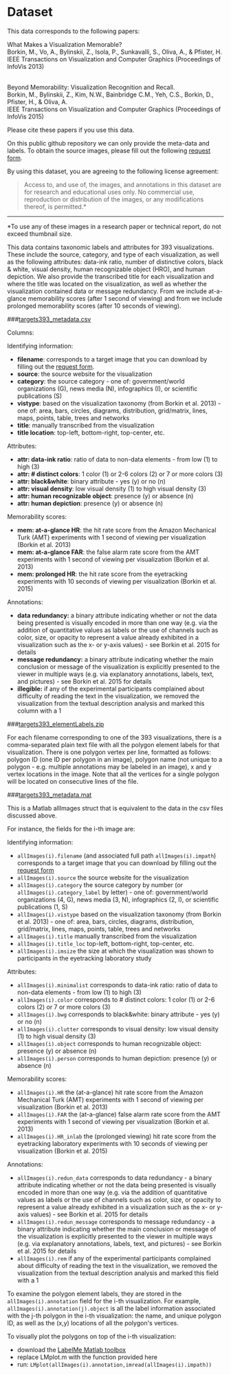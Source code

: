 # Dataset

This data corresponds to the following papers: 

<dl>
What Makes a Visualization Memorable?<br>
Borkin, M., Vo, A., Bylinskii, Z., Isola, P., Sunkavalli, S., Oliva, A., & Pfister, H.<br>
IEEE Transactions on Visualization and Computer Graphics (Proceedings of InfoVis 2013)<br><br>

Beyond Memorability: Visualization Recognition and Recall.<br>
Borkin, M., Bylinskii, Z., Kim, N.W., Bainbridge C.M., Yeh, C.S., Borkin, D., Pfister, H., & Oliva, A.<br>
IEEE Transactions on Visualization and Computer Graphics (Proceedings of InfoVis 2015)<br>
</dl>

Please cite these papers if you use this data.

On this public github repository we can only provide the meta-data and labels.
To obtain the source images, please fill out the following [request form](http://massvis.mit.edu/#data).

By using this dataset, you are agreeing to the following license agreement:
> Access to, and use of, the images, and annotations in this dataset are for research and educational uses only. No commercial use, reproduction or distribution of the images, or any modifications thereof, is permitted.* 

---

*To use any of these images in a research paper or technical report, do not exceed thumbnail size.

This data contains taxonomic labels and attributes for 393 visualizations. These include the source, category, and type of each visualization, as well as the following attributes: data-ink ratio, number of distinctive colors, black & white, visual density, human recognizable object (HRO), and human depiction. We also provide the transcribed title for each visualization and where the title was located on the visualization, as well as whether the visualization contained data or message redundancy. From we include at-a-glance memorability scores (after 1 second of viewing) and from we include prolonged memorability scores (after 10 seconds of viewing). 

###[targets393_metadata.csv](https://github.com/massvis/dataset/blob/master/targets393_metadata.csv)

Columns:

Identifying information:
* **filename**: corresponds to a target image that you can download by filling out the [request form](http://massvis.mit.edu/#data).
* **source**: the source website for the visualization
* **category**: the source category - one of: government/world organizations (G), news media (N), infographics (I), or scientific publications (S)
* **vistype**: based on the visualization taxonomy (from Borkin et al. 2013) - one of: area, bars, circles, diagrams, distribution, grid/matrix, lines, maps, points, table, trees and networks
* **title**: manually transcribed from the visualization
* **title location**: top-left, bottom-right, top-center, etc.

Attributes:
* **attr: data-ink ratio**: ratio of data to non-data elements - from low (1) to high (3)	
* **attr: # distinct colors**: 1 color (1) or 2-6 colors (2) or 7 or more colors (3)
* **attr: black&white**: binary attribute - yes (y) or no (n)	
* **attr: visual density**: low visual density (1) to high visual density (3)
* **attr: human recognizable object**: presence (y) or absence (n)	
* **attr: human depiction**: presence (y) or absence (n)

Memorability scores:		
* **mem: at-a-glance HR**: the hit rate score from the Amazon Mechanical Turk (AMT) experiments with 1 second of viewing per visualization (Borkin et al. 2013)
* **mem: at-a-glance FAR**: the false alarm rate score from the AMT experiments with 1 second of viewing per visualization (Borkin et al. 2013)
* **mem: prolonged HR**: the hit rate score from the eyetracking experiments with 10 seconds of viewing per visualization (Borkin et al. 2015)

Annotations:
* **data redundancy:** a binary attribute indicating whether or not the data being presented is visually encoded in more than one way (e.g. via the addition of quantitative values as labels or the use of channels such as color, size, or opacity to represent a value already exhibited in a visualization such as the x- or y-axis values) - see Borkin et al. 2015 for details
* **message redundancy:** a binary attribute indicating whether the main conclusion or message of the visualization is explicitly presented to the viewer in multiple ways (e.g. via explanatory annotations, labels, text, and pictures) - see Borkin et al. 2015 for details
* **illegible:** if any of the experimental participants complained about difficulty of reading the text in the visualization, we removed the visualization from the textual description analysis and marked this column with a 1

###[targets393_elementLabels.zip](https://github.com/massvis/dataset/blob/master/targets393_elementLabels.zip)

For each filename corresponding to one of the 393 visualizations, there is a comma-separated plain text file with all the polygon element labels for that visualization.
There is one polygon vertex per line, formatted as follows: polygon ID (one ID per polygon in an image), polygon name (not unique to a polygon - e.g. multiple annotations may be labeled in an image), x and y vertex locations in the image. Note that all the vertices for a single polygon will be located on consecutive lines of the file.

###[targets393_metadata.mat](https://github.com/massvis/dataset/blob/master/targets393_metadata.mat)

This is a Matlab allImages struct that is equivalent to the data in the csv files discussed above.

For instance, the fields for the i-th image are: 

Identifying information:
* `allImages(i).filename` (and associated full path `allImages(i).impath`) corresponds to a target image that you can download by filling out the [request form](http://massvis.mit.edu/#data)
* `allImages(i).source` the source website for the visualization
* `allImages(i).category` the source category by number (or `allImages(i).category_label` by letter) - one of: government/world organizations (4, G), news media (3, N), infographics (2, I), or scientific publications (1, S)
* `allImages(i).vistype` based on the visualization taxonomy (from Borkin et al. 2013) - one of: area, bars, circles, diagrams, distribution, grid/matrix, lines, maps, points, table, trees and networks
* `allImages(i).title` manually transcribed from the visualization
* `allImages(i).title_loc` top-left, bottom-right, top-center, etc.
* `allImages(i).imsize` the size at which the visualization was shown to participants in the eyetracking laboratory study

Attributes:
* `allImages(i).minimalist` corresponds to data-ink ratio: ratio of data to non-data elements - from low (1) to high (3)	
* `allImages(i).color` corresponds to # distinct colors: 1 color (1) or 2-6 colors (2) or 7 or more colors (3)
* `allImages(i).bwg` corresponds to black&white: binary attribute - yes (y) or no (n)	
* `allImages(i).clutter` corresponds to visual density: low visual density (1) to high visual density (3)
* `allImages(i).object` corresponds to human recognizable object: presence (y) or absence (n)
* `allImages(i).person` corresponds to human depiction: presence (y) or absence (n)

Memorability scores:	
* `allImages(i).HR` the (at-a-glance) hit rate score from the Amazon Mechanical Turk (AMT) experiments with 1 second of viewing per visualization (Borkin et al. 2013)
* `allImages(i).FAR` the (at-a-glance) false alarm rate score from the AMT experiments with 1 second of viewing per visualization (Borkin et al. 2013)
* `allImages(i).HR_inlab` the (prolonged viewing) hit rate score from the eyetracking laboratory experiments with 10 seconds of viewing per visualization (Borkin et al. 2015)

Annotations:
* `allImages(i).redun_data` corresponds to data redundancy - a binary attribute indicating whether or not the data being presented is visually encoded in more than one way (e.g. via the addition of quantitative values as labels or the use of channels such as color, size, or opacity to represent a value already exhibited in a visualization such as the x- or y-axis values) - see Borkin et al. 2015 for details
*  `allImages(i).redun_message` corresponds to message redundancy - a binary attribute indicating whether the main conclusion or message of the visualization is explicitly presented to the viewer in multiple ways (e.g. via explanatory annotations, labels, text, and pictures) - see Borkin et al. 2015 for details
* `allImages(i).rem` if any of the experimental participants complained about difficulty of reading the text in the visualization, we removed the visualization from the textual description analysis and marked this field with a 1

To examine the polygon element labels, they are stored in the `allImages(i).annotation` field for the i-th visualization. For example, `allImages(i).annotation(j).object` is all the label information associated with the j-th polygon in the i-th visualization: the name, and unique polygon ID, as well as the (x,y) locations of all the polygon's vertices.

To visually plot the polygons on top of the i-th visualization:

* download the [LabelMe Matlab toolbox](http://labelme2.csail.mit.edu/Release3.0/browserTools/php/matlab_toolbox.php)
* replace LMplot.m with the function provided here
* run: `LMplot(allImages(i).annotation,imread(allImages(i).impath))`

